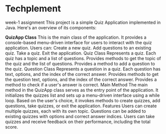 # Techplement
week-1 assignment 
This project is a simple Quiz Application implemented in Java. Here's an overview of its components:

<b>QuizApp Class</b>
This is the main class of the application.
It provides a console-based menu-driven interface for users to interact with the quiz application.
Users can:
Create a new quiz.
Add questions to an existing quiz.
Take a quiz.
Exit the application.
Quiz Class
Represents a quiz.
Each quiz has a topic and a list of questions.
Provides methods to get the topic of the quiz and the list of questions.
Provides a method to add a question to the quiz.
Question Class
Represents a question in a quiz.
Each question has text, options, and the index of the correct answer.
Provides methods to get the question text, options, and the index of the correct answer.
Provides a method to check if a user's answer is correct.
Main Method
The main method in the QuizApp class serves as the entry point of the application.
It initializes the quizzes list and sets up a menu-driven interface using a while loop.
Based on the user's choice, it invokes methods to create quizzes, add questions, take quizzes, or exit the application.
Features
Users can create multiple quizzes, each with its own topic.
Questions can be added to existing quizzes with options and correct answer indices.
Users can take quizzes and receive feedback on their performance, including the total score.
